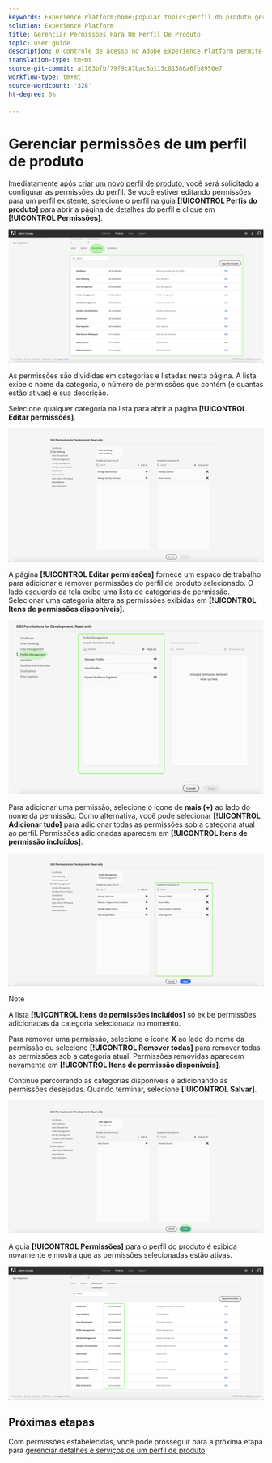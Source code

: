 ```yaml
---
keywords: Experience Platform;home;popular topics;perfil do produto;gerenciar permissões
solution: Experience Platform
title: Gerenciar Permissões Para Um Perfil De Produto
topic: user guide
description: O controle de acesso no Adobe Experience Platform permite gerenciar funções e permissões para vários recursos da plataforma usando o Adobe Admin Console. Este documento serve como um guia para gerenciar permissões de um perfil de produto para Plataforma.
translation-type: tm+mt
source-git-commit: a1103bfbf79f9c87bac5b113c01386a6fb8950e7
workflow-type: tm+mt
source-wordcount: '328'
ht-degree: 0%

---
```



# Gerenciar permissões de um perfil de produto

Imediatamente após [criar um novo perfil de produto](#create-a-new-product-profile), você será solicitado a configurar as permissões do perfil. Se você estiver editando permissões para um perfil existente, selecione o perfil na guia **[!UICONTROL Perfis do produto]** para abrir a página de detalhes do perfil e clique em **[!UICONTROL Permissões]**.

![Permissões de perfil](../images/profile-permissions.png)

As permissões são divididas em categorias e listadas nesta página. A lista exibe o nome da categoria, o número de permissões que contém (e quantas estão ativas) e sua descrição.

Selecione qualquer categoria na lista para abrir a página **[!UICONTROL Editar permissões]**.

![editar permissões](../images/edit-permissions.png)

A página **[!UICONTROL Editar permissões]** fornece um espaço de trabalho para adicionar e remover permissões do perfil de produto selecionado. O lado esquerdo da tela exibe uma lista de categorias de permissão. Selecionar uma categoria altera as permissões exibidas em **[!UICONTROL Itens de permissões disponíveis]**.

![change-permissions-categoria](../images/change-permissions-category.png)

Para adicionar uma permissão, selecione o ícone de **mais (+)** ao lado do nome da permissão. Como alternativa, você pode selecionar **[!UICONTROL Adicionar tudo]** para adicionar todas as permissões sob a categoria atual ao perfil. Permissões adicionadas aparecem em **[!UICONTROL Itens de permissão incluídos]**.

![add-permissions](../images/add-permissions.png)

>[!NOTE]
>
>A lista **[!UICONTROL Itens de permissões incluídos]** só exibe permissões adicionadas da categoria selecionada no momento.

Para remover uma permissão, selecione o ícone **X** ao lado do nome da permissão ou selecione **[!UICONTROL Remover todas]** para remover todas as permissões sob a categoria atual. Permissões removidas aparecem novamente em **[!UICONTROL Itens de permissão disponíveis]**.

Continue percorrendo as categorias disponíveis e adicionando as permissões desejadas. Quando terminar, selecione **[!UICONTROL Salvar]**.

![permissões-conclusão](../images/permissions-finish.png)

A guia **[!UICONTROL Permissões]** para o perfil do produto é exibida novamente e mostra que as permissões selecionadas estão ativas.

![permissões adicionadas](../images/added-permissions.png)

## Próximas etapas

Com permissões estabelecidas, você pode prosseguir para a próxima etapa para [gerenciar detalhes e serviços de um perfil de produto](details-and-services.md)